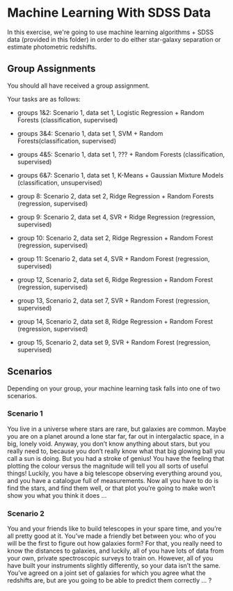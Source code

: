 # Machine Learning With SDSS Data

In this exercise, we're going to use machine learning algorithms + SDSS data (provided in this folder) in order to do either star-galaxy separation or estimate photometric redshifts. 

## Group Assignments

You should all have received a group assignment. 

Your tasks are as follows:
* groups 1&2: Scenario 1, data set 1, Logistic Regression + Random Forests (classification, supervised)
* groups 3&4: Scenario 1, data set 1, SVM + Random Forests(classification, supervised)
* groups 4&5: Scenario 1, data set 1, ??? + Random Forests (classification, supervised)
* groups 6&7: Scenario 1, data set 1, K-Means + Gaussian Mixture Models (classification, unsupervised)

* group 8: Scenario 2, data set 2, Ridge Regression + Random Forests (regression, supervised)
* group 9: Scenario 2, data set 4, SVR + Ridge Regression (regression, supervised)
* group 10: Scenario 2, data set 2, Ridge Regression + Random Forest (regression, supervised)
* group 11: Scenario 2, data set 4, SVR + Random Forest (regression, supervised)

* group 12, Scenario 2, data set 6, Ridge Regression + Random Forest (regression, supervised)
* group 13, Scenario 2, data set 7, SVR + Random Forest (regression, supervised)
* group 14, Scenario 2, data set 8, Ridge Regression + Random Forest (regression, supervised)
* group 15, Scenario 2, data set 9, SVR + Random Forest (regression, supervised)

## Scenarios

Depending on your group, your machine learning task falls into one of two scenarios.

### Scenario 1

 You live in a universe where stars are rare, but galaxies are common. Maybe you are on a planet around a lone star far, far out in intergalactic space, in a big, lonely void. Anyway, you don’t know anything about stars, but you really need to, because you don’t really know what that big glowing ball you call a sun is doing. But you had a stroke of genius! You have the feeling that plotting the colour versus the magnitude will tell you all sorts of useful things! Luckily, you have a big telescope observing everything around you, and you have a catalogue full of measurements. Now all you have to do is find the stars, and find them well, or that plot you’re going to make won’t show you what you think it does …

### Scenario 2

You and your friends like to build telescopes in your spare time, and you’re all pretty good at it. You’ve made a friendly bet between you: who of you will be the first to figure out how galaxies form? For that, you really need to know the distances to galaxies, and luckily, all of you have lots of data from your own, private spectroscopic surveys to train on. However, all of you have built your instruments slightly differently, so your data isn’t the same. You’ve agreed on a joint set of galaxies for which you agree what the redshifts are, but are you going to be able to predict them correctly … ?




